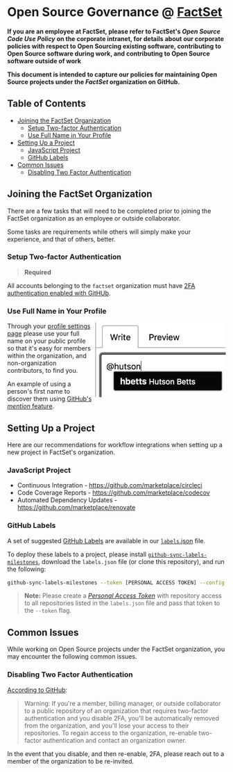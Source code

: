 # Open Source Governance @ [FactSet](https://factset.com/)

**If you are an employee at FactSet, please refer to FactSet's _Open Source Code Use Policy_ on the corporate intranet, for details about our corporate policies with respect to Open Sourcing existing software, contributing to Open Source software during work, and contributing to Open Source software outside of work**

**This document is intended to capture our policies for maintaining Open Source projects under the _FactSet_ organization on GitHub.**

<!-- START doctoc generated TOC please keep comment here to allow auto update -->
<!-- DON'T EDIT THIS SECTION, INSTEAD RE-RUN doctoc TO UPDATE -->
## Table of Contents

- [Joining the FactSet Organization](#joining-the-factset-organization)
  - [Setup Two-factor Authentication](#setup-two-factor-authentication)
  - [Use Full Name in Your Profile](#use-full-name-in-your-profile)
- [Setting Up a Project](#setting-up-a-project)
  - [JavaScript Project](#javascript-project)
  - [GitHub Labels](#github-labels)
- [Common Issues](#common-issues)
  - [Disabling Two Factor Authentication](#disabling-two-factor-authentication)

<!-- END doctoc generated TOC please keep comment here to allow auto update -->

## Joining the FactSet Organization

There are a few tasks that will need to be completed prior to joining the FactSet organization as an employee or outside collaborator.

Some tasks are requirements while others will simply make your experience, and that of others, better.

### Setup Two-factor Authentication

> **Required**

All accounts belonging to the `factset` organization must have [2FA authentication enabled with GitHUb](https://help.github.com/articles/securing-your-account-with-two-factor-authentication-2fa/).

### Use Full Name in Your Profile

<img align="right" alt="Mentioning an organization member." src="/images/mention.png">

Through your [profile settings page](https://github.com/settings/profile) please use your full name on your public profile so that it's easy for members within the organization, and non-organization contributors, to find you.

An example of using a person's first name to discover them using [GitHub's _mention_ feature](https://blog.github.com/2011-03-23-mention-somebody-they-re-notified/).

## Setting Up a Project

Here are our recommendations for workflow integrations when setting up a new project in FactSet's organization.

### JavaScript Project

* Continuous Integration - https://github.com/marketplace/circleci
* Code Coverage Reports - https://github.com/marketplace/codecov
* Automated Dependency Updates - https://github.com/marketplace/renovate

### GitHub Labels

A set of suggested [GitHub Labels](https://help.github.com/articles/about-labels/) are available in our [`labels`.json](./labels.json) file.

To deploy these labels to a project, please install [`github-sync-labels-milestones`](https://www.npmjs.com/package/github-sync-labels-milestones), download the `labels.json` file (or clone this repository), and run the following:

```bash
github-sync-labels-milestones --token [PERSONAL ACCESS TOKEN] --config labels.json
```

> **Note:** Please create a [_Personal Access Token_](https://help.github.com/articles/creating-a-personal-access-token-for-the-command-line/) with repository access to all repositories listed in the `labels.json` file and pass that token to the `--token` flag.

## Common Issues

While working on Open Source projects under the FactSet organization, you may encounter the following common issues.

### Disabling Two Factor Authentication

[According to GitHub](https://help.github.com/articles/disabling-two-factor-authentication-for-your-personal-account/):

> Warning: If you're a member, billing manager, or outside collaborator to a public repository of an organization that requires two-factor authentication and you disable 2FA, you'll be automatically removed from the organization, and you'll lose your access to their repositories. To regain access to the organization, re-enable two-factor authentication and contact an organization owner.

In the event that you disable, and then re-enable, 2FA, please reach out to a member of the organization to be re-invited.
